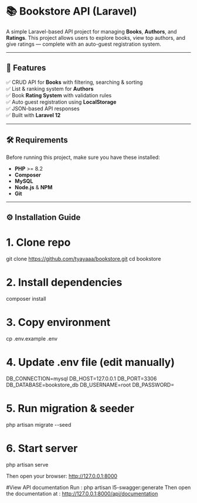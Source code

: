 # 📚 Bookstore API (Laravel)

A simple Laravel-based API project for managing **Books**, **Authors**, and **Ratings**. This project allows users to explore books, view top authors, and give ratings — complete with an auto-guest registration system.

---

## 🚀 Features

✅ CRUD API for **Books** with filtering, searching & sorting  
✅ List & ranking system for **Authors**  
✅ Book **Rating System** with validation rules  
✅ Auto guest registration using **LocalStorage**  
✅ JSON-based API responses  
✅ Built with **Laravel 12**

---

## 🛠️ Requirements

Before running this project, make sure you have these installed:

-   **PHP** >= 8.2
-   **Composer**
-   **MySQL**
-   **Node.js** & **NPM**
-   **Git**

---

## ⚙️ Installation Guide

# 1. Clone repo

git clone https://github.com/tyayaaa/bookstore.git
cd bookstore

# 2. Install dependencies

composer install

# 3. Copy environment

cp .env.example .env

# 4. Update .env file (edit manually)

DB_CONNECTION=mysql
DB_HOST=127.0.0.1
DB_PORT=3306
DB_DATABASE=bookstore_db
DB_USERNAME=root
DB_PASSWORD=

# 5. Run migration & seeder

php artisan migrate --seed

# 6. Start server

php artisan serve

Then open your browser:
http://127.0.0.1:8000

#View API documentation
Run : php artisan l5-swagger:generate
Then open the documentation at : http://127.0.0.1:8000/api/documentation
